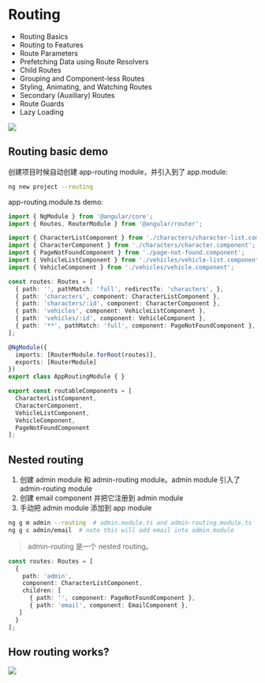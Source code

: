 # Routing

- Routing Basics
- Routing to Features
- Route Parameters
- Prefetching Data using Route Resolvers
- Child Routes
- Grouping and Component-less Routes
- Styling, Animating, and Watching Routes
- Secondary (Auxiliary) Routes
- Route Guards
- Lazy Loading

![](http://om1o84p1p.bkt.clouddn.com/1513672144.png?imageMogr2/thumbnail/!70p)

## Routing basic demo

创建项目时候自动创建 app-routing module，并引入到了 app.module:

```bash
ng new project --routing
```

app-routing.module.ts demo:

```typescript
import { NgModule } from '@angular/core';
import { Routes, RouterModule } from '@angular/router';

import { CharacterListComponent } from './characters/character-list.component';
import { CharacterComponent } from './characters/character.component';
import { PageNotFoundComponent } from './page-not-found.component';
import { VehicleListComponent } from './vehicles/vehicle-list.component';
import { VehicleComponent } from './vehicles/vehicle.component';

const routes: Routes = [
  { path: '', pathMatch: 'full', redirectTo: 'characters', },
  { path: 'characters', component: CharacterListComponent },
  { path: 'characters/:id', component: CharacterComponent },
  { path: 'vehicles', component: VehicleListComponent },
  { path: 'vehicles/:id', component: VehicleComponent },
  { path: '**', pathMatch: 'full', component: PageNotFoundComponent },
];

@NgModule({
  imports: [RouterModule.forRoot(routes)],
  exports: [RouterModule]
})
export class AppRoutingModule { }

export const routableComponents = [
  CharacterListComponent,
  CharacterComponent,
  VehicleListComponent,
  VehicleComponent,
  PageNotFoundComponent
];
```

## Nested routing

1. 创建 admin module 和 admin-routing module。admin module 引入了 admin-routing module
1. 创建 email component 并把它注册到 admin module
1. 手动把 admin module 添加到 app module

```bash
ng g m admin --routing  # admin.module.ts and admin-routing.module.ts
ng g c admin/email  # note this will add email into admin.module
```

> admin-routing 是一个 nested routing。

```typescript
const routes: Routes = [
  {
    path: 'admin',
    component: CharacterListComponent,
    children: [
      { path: '', component: PageNotFoundComponent },
      { path: 'email', component: EmailComponent },
   ]
  }
];
```

## How routing works?

![](http://om1o84p1p.bkt.clouddn.com/1513671982.png?imageMogr2/thumbnail/!70p)
